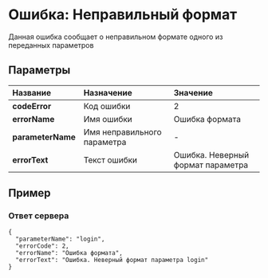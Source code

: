 # Ошибка: Неправильный формат <a name="BadParameterFormatError"/>
Данная ошибка сообщает о неправильном формате одного из переданных параметров

## Параметры
| Название     | Назначение     | Значение
| :------------- | :------------- | :------------- |
| **codeError**      | Код ошибки |  2
| **errorName** | Имя ошибки | Ошибка формата
| **parameterName** | Имя неправильного параметра | -
| **errorText** | Текст ошибки | Ошибка. Неверный формат параметра

## Пример

### Ответ сервера

```
{
  "parameterName": "login",
  "errorCode": 2,
  "errorName": "Ошибка формата",
  "errorText": "Ошибка. Неверный формат параметра login"
}
```
